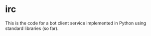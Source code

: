 irc
===

This is the code for a bot client service implemented in Python using standard libraries (so far).
